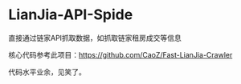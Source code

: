 # LianJia-API-Spide
直接通过链家API抓取数据，如抓取链家租房成交等信息

核心代码参考此项目：https://github.com/CaoZ/Fast-LianJia-Crawler

代码水平业余，见笑了。

